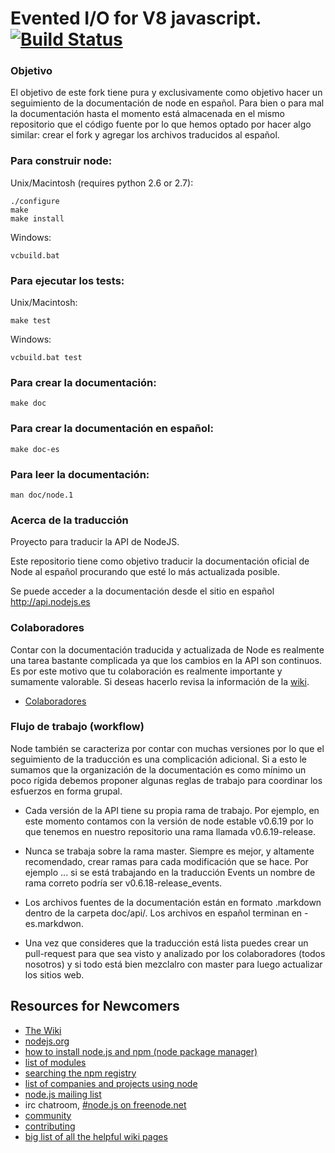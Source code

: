 Evented I/O for V8 javascript. [![Build Status](https://secure.travis-ci.org/joyent/node.png)](http://travis-ci.org/joyent/node)
===

### Objetivo

El objetivo de este fork tiene pura y exclusivamente como objetivo hacer un
seguimiento de la documentación de node en español.
Para bien o para mal la documentación hasta el momento está almacenada en el
mismo repositorio que el código fuente por lo que hemos optado por hacer algo 
similar: crear el fork y agregar los archivos traducidos al español.

### Para construir node:

Unix/Macintosh (requires python 2.6 or 2.7):

    ./configure
    make
    make install

Windows:

    vcbuild.bat

### Para ejecutar los tests:

Unix/Macintosh:

    make test

Windows:

    vcbuild.bat test

### Para crear la documentación:

    make doc

### Para crear la documentación en español:

    make doc-es

### Para leer la documentación:

    man doc/node.1

### Acerca de la traducción 

Proyecto para traducir la API de NodeJS.

Este repositorio tiene como objetivo traducir la documentación oficial de Node al español procurando que esté lo más actualizada posible.

Se puede acceder a la documentación desde el sitio en español http://api.nodejs.es

### Colaboradores

Contar con la documentación traducida y actualizada de Node es realmente una tarea bastante complicada ya que los cambios en la API son continuos. Es por este motivo que tu colaboración es realmente importante y sumamente valorable. Si deseas hacerlo revisa la información de la [wiki](https://github.com/nodejs-es/api/wiki).

  * [Colaboradores](https://github.com/nodejs-es/api/contributors)


### Flujo de trabajo (workflow)

Node también se caracteriza por contar con muchas versiones por lo que el
seguimiento de la traducción es una complicación adicional. Si a esto le sumamos que la organización de la documentación es como mínimo un poco rígida debemos proponer algunas reglas de trabajo para coordinar los esfuerzos en forma grupal.

  * Cada versión de la API tiene su propia rama de trabajo. Por ejemplo, en
  este momento contamos con la versión de node estable v0.6.19 por lo que tenemos en nuestro repositorio una rama llamada v0.6.19-release.

  * Nunca se trabaja sobre la rama master. Siempre es mejor, y altamente
  recomendado, crear ramas para cada modificación que se hace. Por ejemplo ...
  si se está trabajando en la traducción Events un nombre de rama correto
  podría ser v0.6.18-release_events.

  * Los archivos fuentes de la documentación están en formato .markdown dentro
  de la carpeta doc/api/. Los archivos en español terminan en -es.markdwon.

  * Una vez que consideres que la traducción está lista puedes crear un pull-request para que sea visto y analizado por los colaboradores (todos nosotros) y si todo está bien mezclalro con master para luego actualizar los sitios web.

Resources for Newcomers
---
  - [The Wiki](https://github.com/joyent/node/wiki)
  - [nodejs.org](http://nodejs.org/)
  - [how to install node.js and npm (node package manager)](http://joyeur.com/2010/12/10/installing-node-and-npm/)
  - [list of modules](https://github.com/joyent/node/wiki/modules)
  - [searching the npm registry](http://search.npmjs.org/)
  - [list of companies and projects using node](https://github.com/joyent/node/wiki/Projects,-Applications,-and-Companies-Using-Node)
  - [node.js mailing list](http://groups.google.com/group/nodejs)
  - irc chatroom, [#node.js on freenode.net](http://webchat.freenode.net?channels=node.js&uio=d4)
  - [community](https://github.com/joyent/node/wiki/Community)
  - [contributing](https://github.com/joyent/node/wiki/Contributing)
  - [big list of all the helpful wiki pages](https://github.com/joyent/node/wiki/_pages)

